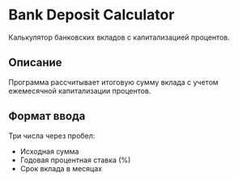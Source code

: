 # Bank Deposit Calculator

Калькулятор банковских вкладов с капитализацией процентов.

## Описание

Программа рассчитывает итоговую сумму вклада с учетом ежемесячной капитализации процентов.

## Формат ввода

Три числа через пробел:
- Исходная сумма
- Годовая процентная ставка (%)
- Срок вклада в месяцах

